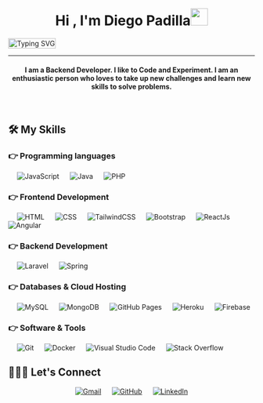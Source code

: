 <h1 align="center">Hi , I'm Diego Padilla<img src="https://media.giphy.com/media/hvRJCLFzcasrR4ia7z/giphy.gif" width="35"></h1>

<p align="center" style="display: flex;margin-bottom:0">

<a href="https://git.io/typing-svg">
<img src="https://readme-typing-svg.herokuapp.com?font=Fira+Code&pause=1000&center=true&width=500&lines=Backend+Developer;Web+Engineer+;Frontend+Enthusiast" alt="Typing SVG" 
                                      style="width: 100%!important;"/></a>

</p>

<hr/>

<h4 align="center">I am a Backend Developer. I like to Code and Experiment. I am an enthusiastic person who loves to take up new challenges and learn new skills to solve problems.</h4>

<br>

##  🛠️ My Skills

###  👉 Programming languages

<p align="left" >

  &emsp;
  <img alt="JavaScript" src="https://img.shields.io/badge/JavaScript-F7DF1E?style=for-the-badge&logo=JavaScript&logoColor=white">
  &emsp;
  <img alt="Java" src="https://img.shields.io/badge/Java-ED8B00?style=for-the-badge&logo=openjdk&logoColor=white">
  &emsp;
  <img alt="PHP" src="https://img.shields.io/badge/PHP-777BB4?style=for-the-badge&logo=php&logoColor=white"/>

</p>

###  👉 Frontend Development

<p align="left">

&emsp;
<img alt="HTML" src="https://img.shields.io/badge/HTML5-E34F26?style=for-the-badge&logo=html5&logoColor=white">
&emsp;
<img alt="CSS" src="https://img.shields.io/badge/CSS3-1572B6?style=for-the-badge&logo=css3&logoColor=white">
&emsp;
<img alt="TailwindCSS" src="https://img.shields.io/badge/Tailwind_CSS-38B2AC?style=for-the-badge&logo=tailwind-css&logoColor=white">
&emsp;
<img alt="Bootstrap" src="https://img.shields.io/badge/Bootstrap-563D7C?style=for-the-badge&logo=bootstrap&logoColor=white"/>
&emsp;
<img alt="ReactJs" src="https://img.shields.io/badge/React-20232A?style=for-the-badge&logo=react&logoColor=61DAFB"/>
&emsp;
<img alt="Angular" src="https://img.shields.io/badge/Angular-DD0031?style=for-the-badge&logo=angular&logoColor=white"/>

</p>

###  👉 Backend Development

<p align="left">
  
&emsp;
<img alt="Laravel" src="https://img.shields.io/badge/Laravel-FF2D20?style=for-the-badge&logo=laravel&logoColor=white"/>
&emsp;
<img alt="Spring" src="https://img.shields.io/badge/Spring-6DB33F?style=for-the-badge&logo=spring&logoColor=white"/>
  
</p>

###  👉 Databases & Cloud Hosting

<p align="left">

&emsp;
<img alt="MySQL" src="https://img.shields.io/badge/MySQL-00000F?style=for-the-badge&logo=mysql&logoColor=white">
&emsp;
<img alt="MongoDB" src ="https://img.shields.io/badge/MongoDB-4EA94B?style=for-the-badge&logo=mongodb&logoColor=white"/>
&emsp;
<img alt="GitHub Pages" src="https://img.shields.io/badge/Vercel-000000?style=for-the-badge&logo=vercel&logoColor=white">
&emsp;
<img alt="Heroku" src="https://img.shields.io/badge/Heroku-430098?style=for-the-badge&logo=heroku&logoColor=white">
&emsp;
<img alt="Firebase" src ="https://img.shields.io/badge/Firebase-039BE5?style=for-the-badge&logo=Firebase&logoColor=white">

</p>


### 👉 Software & Tools

<p>

&emsp;
<img alt="Git" src="https://img.shields.io/badge/GIT-E44C30?style=for-the-badge&logo=git&logoColor=white">
&emsp;
<img alt="Docker" src="https://img.shields.io/badge/docker-%230db7ed.svg?style=for-the-badge&logo=docker&logoColor=white">
&emsp;
<img alt="Visual Studio Code" src="https://img.shields.io/badge/Visual_Studio_Code-0078D4?style=for-the-badge&logo=visual%20studio%20code&logoColor=white">
&emsp;
<img alt="Stack Overflow" src="https://img.shields.io/badge/Stack%20Overflow-F58025?style=for-the-badge&logo=Stack%20Overflow&logoColor=white">

</p>


##  🙋🏽‍♂️ Let's Connect

<p align="center">
<a href="mailto:diegopadilla6@gmail.com"><img src="https://img.shields.io/badge/Gmail-D14836?style=for-the-badge&logo=gmail&logoColor=white" alt="Gmail"/></a>
&emsp;
<a href="https://github.com/dieegopa"><img src="https://img.shields.io/badge/GitHub-100000?style=for-the-badge&logo=github&logoColor=white" alt="GitHub"/></a>
&emsp;
<a href="https://linkedin.com/in/diego-padilla-quimbiulco"><img src="https://img.shields.io/badge/LinkedIn-0077B5?style=for-the-badge&logo=linkedin&logoColor=white" alt="LinkedIn"/></a>
</p>
